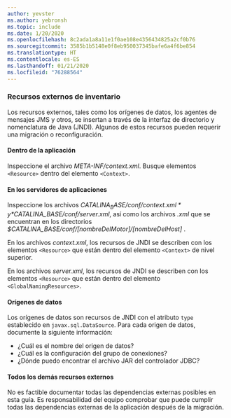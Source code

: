 ```yaml
---
author: yevster
ms.author: yebronsh
ms.topic: include
ms.date: 1/20/2020
ms.openlocfilehash: 8c2ada1a8a11e1f0ae108e4356434825a2cf0b76
ms.sourcegitcommit: 3585b1b5148e0f8eb950037345bafe6a4f6be854
ms.translationtype: HT
ms.contentlocale: es-ES
ms.lasthandoff: 01/21/2020
ms.locfileid: "76288564"
---
```

### <a name="inventory-external-resources"></a>Recursos externos de inventario

Los recursos externos, tales como los orígenes de datos, los agentes de mensajes JMS y otros, se insertan a través de la interfaz de directorio y nomenclatura de Java (JNDI). Algunos de estos recursos pueden requerir una migración o reconfiguración.

#### <a name="inside-your-application"></a>Dentro de la aplicación

Inspeccione el archivo *META-INF/context.xml*. Busque elementos `<Resource>` dentro del elemento `<Context>`.

#### <a name="on-the-application-servers"></a>En los servidores de aplicaciones

Inspeccione los archivos *$CATALINA_BASE/conf/context.xml* y *$CATALINA_BASE/conf/server.xml*, así como los archivos *.xml* que se encuentran en los directorios *$CATALINA_BASE/conf/[nombreDelMotor]/[nombreDelHost]* .

En los archivos *context.xml*, los recursos de JNDI se describen con los elementos `<Resource>` que están dentro del elemento `<Context>` de nivel superior.

En los archivos *server.xml*, los recursos de JNDI se describen con los elementos `<Resource>` que están dentro del elemento `<GlobalNamingResources>`.

#### <a name="datasources"></a>Orígenes de datos

Los orígenes de datos son recursos de JNDI con el atributo `type` establecido en `javax.sql.DataSource`. Para cada origen de datos, documente la siguiente información:

* ¿Cuál es el nombre del origen de datos?
* ¿Cuál es la configuración del grupo de conexiones?
* ¿Dónde puedo encontrar el archivo JAR del controlador JDBC?

#### <a name="all-other-external-resources"></a>Todos los demás recursos externos

No es factible documentar todas las dependencias externas posibles en esta guía. Es responsabilidad del equipo comprobar que puede cumplir todas las dependencias externas de la aplicación después de la migración.
